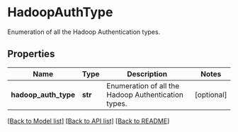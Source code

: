 # HadoopAuthType

Enumeration of all the Hadoop Authentication types.

## Properties
Name | Type | Description | Notes
------------ | ------------- | ------------- | -------------
**hadoop_auth_type** | **str** | Enumeration of all the Hadoop Authentication types. | [optional] 

[[Back to Model list]](../README.md#documentation-for-models) [[Back to API list]](../README.md#documentation-for-api-endpoints) [[Back to README]](../README.md)


